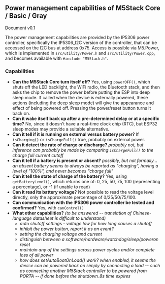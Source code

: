 ## Power management capabilities of M5Stack Core / Basic / Gray

Document v0.1

The power management capabilities are provided by the IP5306 power controller, specifically the IP5306_I2C version of the controller,
that can be accessed on the I2C bus at address 0x75.  Access is possible via M5.Power, which is implemented in
`src/utility/Power.h` and `src/utility/Power.cpp`, and becomes available with `#include "M5Stack.h"`.

### Capabilities

- **Can the M5Stack Core turn itself off?** Yes, using `powerOFF()`, which shuts off the LED backlight, the WiFi radio, the
     Bluetooth stack, and then asks the chip to remove the power before putting the ESP into deep sleep mode.  If called when the device is externally powered,
     these actions (including the deep sleep mode) will give the appearance and effect of being powered off.  Pressing the power/reset button turns it back on.
- **Can it wake itself back up after a pre-determined delay or at a specific time?**
     No, since it doesn't have a real-time clock chip (RTC), but ESP32 sleep modes may provide a suitable alternative.
- **Can it tell if it is running on external versus battery power?** If `isCharging()` or `isChargeFull()` true, probably on external power.
- **Can it detect the rate of charge or discharge?** *probably not, but inference can probably be made by comparing `isChargeFull()` to the charge full current cutoff*
- **Can it tell if a battery is present or absent?** *possibly, but not formally... an absent battery seems to always be reported as "charging", having a level of "100%", and never becomes "charge full"*
- **Can it tell the state of charge of the battery?** Yes, using `getBatteryLevel()`, which returns one of: 0, 25, 50, 75, 100 (representing a percentage), or -1 (if unable to read)
- **Can it read its battery voltage?** Not possible to read the voltage level directly, only the approximate percentage of 0/25/50/75/100.
- **Can communication with the IP5306 power controller be tested and confirmed?** Yes, with `canControl()`
- **What other capabilities?** *(to be answered -- translation of Chinese-language datasheet is difficult to understand)*
  - *auto shutoff settings - voltage low for how long causes a shutoff*
  - *inhibit the power button, report it as an event?*
  - *setting the charging voltage and current*
  - *distinguish between a software/hardware/watchdog/sleep/poweron reset*
  - *maintain any of the settings across power cycles and/or complete loss of all power*
  - *how does setAutoBootOnLoad() work? when enabled, it seems the device can be powered back on simply by connecting a load -- such as
     connecting another M5Stack controller to be powered from PORTA -- if done before the shutdown_8s time expires*
